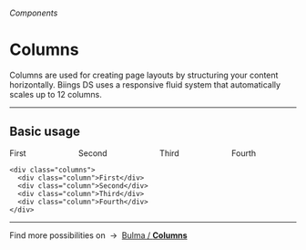 <h6 class="subtitle is-5 has-text-grey has-text-weight-semibold">Components</h6><h1 class="title is-1 has-text-weight-bold">Columns</h1>
<p class="subtitle is-5">
    <span class="has-text-weight-semibold">Columns</span> are used for creating page layouts by structuring your content horizontally. Biings DS uses a responsive fluid system that automatically scales up to 12 columns.
</p>

<hr class="is-large is-visible">

<h2 class="title is-4 has-text-weight-semibold">Basic usage</h2>

<div class="box is-well is-marginless is-relaxed">
<div class="columns">
    <div class="column">
      <div class="notification has-text-weight-semibold is-primary">First</div>
    </div>
    <div class="column">
      <div class="notification has-text-weight-semibold is-danger">Second</div>
    </div>
    <div class="column">
      <div class="notification has-text-weight-semibold is-warning">Third</div>
    </div>
    <div class="column">
      <div class="notification has-text-weight-semibold is-success">Fourth</div>
    </div>
  </div>
</div>

    <div class="columns">
      <div class="column">First</div>
      <div class="column">Second</div>
      <div class="column">Third</div>
      <div class="column">Fourth</div>
    </div>

<hr class="is-large">

<div class="box is-bordered">
    Find more possibilities on &nbsp;→&nbsp; <a href="https://bulma.io/documentation/columns/" target="blank">Bulma / <strong>Columns</strong></a>
</div>